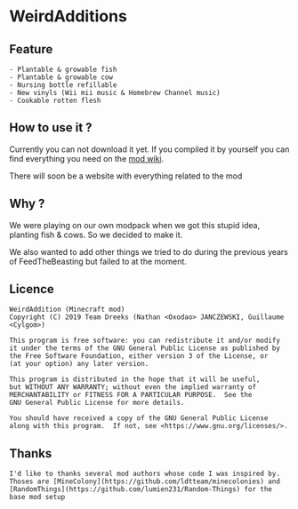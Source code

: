 # WeirdAdditions

## Feature
    - Plantable & growable fish
    - Plantable & growable cow
    - Nursing bottle refillable
    - New vinyls (Wii mii music & Homebrew Channel music)
    - Cookable rotten flesh
    
## How to use it ?
Currently you can not download it yet. If you compiled it by yourself you can find everything you need on the [mod wiki](https://github.com/dreeks/WeirdAdditions/wiki).

There will soon be a website with everything related to the mod

## Why ?
We were playing on our own modpack when we got this stupid idea, planting fish & cows. So we decided to make it.

We also wanted to add other things we tried to do during the previous years of FeedTheBeasting but failed to at the moment.

## Licence
    WeirdAddition (Minecraft mod)
    Copyright (C) 2019 Team Dreeks (Nathan <Oxodao> JANCZEWSKI, Guillaume <Cylgom>)

    This program is free software: you can redistribute it and/or modify
    it under the terms of the GNU General Public License as published by
    the Free Software Foundation, either version 3 of the License, or
    (at your option) any later version.

    This program is distributed in the hope that it will be useful,
    but WITHOUT ANY WARRANTY; without even the implied warranty of
    MERCHANTABILITY or FITNESS FOR A PARTICULAR PURPOSE.  See the
    GNU General Public License for more details.

    You should have received a copy of the GNU General Public License
    along with this program.  If not, see <https://www.gnu.org/licenses/>.

## Thanks
    I'd like to thanks several mod authors whose code I was inspired by.
    Thoses are [MineColony](https://github.com/ldtteam/minecolonies) and [RandomThings](https://github.com/lumien231/Random-Things) for the base mod setup

